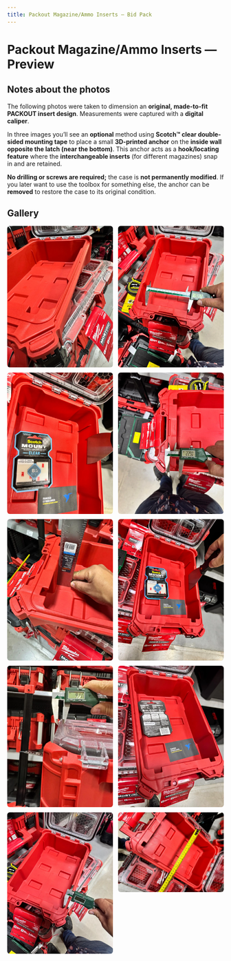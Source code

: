 ```yaml
---
title: Packout Magazine/Ammo Inserts — Bid Pack
---
```

<meta name="robots" content="noindex, nofollow">

# Packout Magazine/Ammo Inserts — Preview

## Notes about the photos

The following photos were taken to dimension an **original, made-to-fit PACKOUT insert design**. Measurements were captured with a **digital caliper**.

In three images you’ll see an **optional** method using **Scotch™ clear double-sided mounting tape** to place a small **3D-printed anchor** on the **inside wall opposite the latch (near the bottom)**. This anchor acts as a **hook/locating feature** where the **interchangeable inserts** (for different magazines) snap in and are retained.

**No drilling or screws are required;** the case is **not permanently modified**. If you later want to use the toolbox for something else, the anchor can be **removed** to restore the case to its original condition.


## Gallery
<style>
.gallery-2{display:grid;grid-template-columns:repeat(2,minmax(0,1fr));gap:12px}
.gallery-2 img{width:100%;height:auto;border-radius:6px}
@media (max-width:700px){.gallery-2{grid-template-columns:1fr}}
</style>

<div class="gallery-2">
  <img src="/bids/assets/img/webp/Image1.webp" alt="Packout 1" loading="lazy">
  <img src="/bids/assets/img/webp/Image2.webp" alt="Packout 2" loading="lazy">
  <img src="/bids/assets/img/webp/Image3.webp" alt="Packout 3" loading="lazy">
  <img src="/bids/assets/img/webp/Image4.webp" alt="Packout 4" loading="lazy">
  <img src="/bids/assets/img/webp/Image5.webp" alt="Packout 5" loading="lazy">
  <img src="/bids/assets/img/webp/Image6.webp" alt="Packout 6" loading="lazy">
  <img src="/bids/assets/img/webp/Image7.webp" alt="Packout 7" loading="lazy">
  <img src="/bids/assets/img/webp/Image8.webp" alt="Packout 8" loading="lazy">
  <img src="/bids/assets/img/webp/Image9.webp" alt="Packout 9" loading="lazy">
  <img src="/bids/assets/img/webp/Image10.webp" alt="Packout 10" loading="lazy">
</div>
